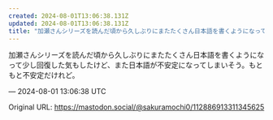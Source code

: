```yaml
---
created: 2024-08-01T13:06:38.131Z
updated: 2024-08-01T13:06:38.131Z
title: "加瀬さんシリーズを読んだ頃から久しぶりにまたたくさん日本語を書くようになって少し[...]"
---
```


<p>加瀬さんシリーズを読んだ頃から久しぶりにまたたくさん日本語を書くようになって少し回復した気もしたけど、また日本語が不安定になってしまいそう。もともと不安定だけれど。</p>

&mdash; 2024-08-01 13:06:38 UTC

Original URL: https://mastodon.social/@sakuramochi0/112886913311345625
